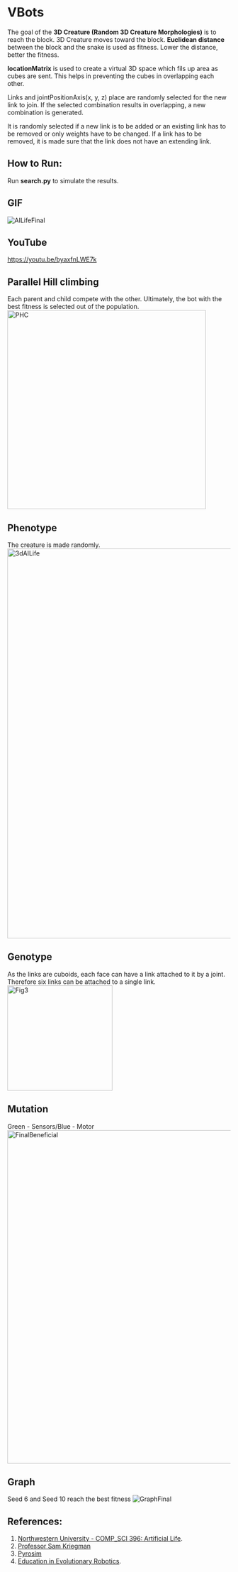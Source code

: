 # VBots

The goal of the **3D Creature (Random 3D Creature Morphologies)** is to reach the block.
3D Creature moves toward the block. **Euclidean distance** between the block and the snake is used as fitness. Lower the distance, better the fitness.

**locationMatrix** is used to create a virtual 3D space which fils up area as cubes are sent. This helps in preventing the cubes in overlapping each other.

Links and jointPositionAxis(x, y, z) place are randomly selected for the new link to join. If the selected combination results in overlapping, a new combination is generated.

It is randomly selected if a new link is to be added or an existing link has to be removed or only weights have to be changed. If a link has to be removed, it is made sure that the link does not have an extending link.

## How to Run:
Run **search.py** to simulate the results.

## GIF
![AILifeFinal](https://user-images.githubusercontent.com/114874910/225197330-44ed8c57-24db-419f-8170-7f0c12045863.gif)

## YouTube
https://youtu.be/byaxfnLWE7k

## Parallel Hill climbing
Each parent and child compete with the other. Ultimately, the bot with the best fitness is selected out of the population.
<img width="448" alt="PHC" src="https://user-images.githubusercontent.com/114874910/225202111-fe6b8bb7-8517-45c9-8e37-01e946d08587.png">

## Phenotype 
The creature is made randomly.
<img width="878" alt="3dAILife" src="https://user-images.githubusercontent.com/114874910/220258239-2e1e63d0-18e3-41b8-a610-55a132432249.png">

## Genotype 
As the links are cuboids, each face can have a link attached to it by a joint. Therefore six links can be attached to a single link.
<img width="237" alt="Fig3" src="https://user-images.githubusercontent.com/114874910/225195358-cd15c0e6-9977-4b1f-a237-979b1345f89e.png">

## Mutation
Green - Sensors/Blue - Motor
<img width="751" alt="FinalBeneficial" src="https://user-images.githubusercontent.com/114874910/225206123-3aedcda4-3185-4ea6-9734-dbe65a744479.png">


## Graph 
Seed 6 and Seed 10 reach the best fitness
![GraphFinal](https://user-images.githubusercontent.com/114874910/225210789-d59ae60a-de83-4121-b90f-43e5ca0294c4.png)

## References:
1. [Northwestern University - COMP_SCI 396: Artificial Life](https://www.mccormick.northwestern.edu/computer-science/academics/courses/descriptions/396-2.html). 
2. [Professor Sam Kriegman](https://www.mccormick.northwestern.edu/research-faculty/directory/profiles/kriegman-sam.html) 
3. [Pyrosim](https://github.com/jbongard/pyrosim.git)
4. [Education in Evolutionary Robotics](https://www.reddit.com/r/ludobots/wiki/). 

